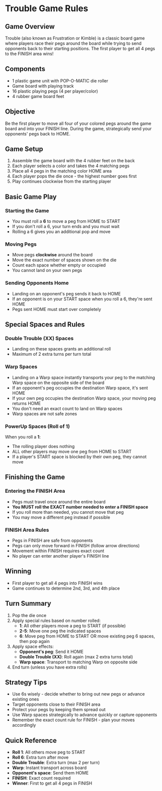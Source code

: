 # Trouble Game Rules

## Game Overview
Trouble (also known as Frustration or Kimble) is a classic board game where players race their pegs around the board while trying to send opponents back to their starting positions. The first player to get all 4 pegs to the FINISH area wins!

## Components
- 1 plastic game unit with POP-O-MATIC die roller
- Game board with playing track
- 16 plastic playing pegs (4 per player/color)
- 4 rubber game board feet

## Objective
Be the first player to move all four of your colored pegs around the game board and into your FINISH line. During the game, strategically send your opponents' pegs back to HOME.

## Game Setup
1. Assemble the game board with the 4 rubber feet on the back
2. Each player selects a color and takes the 4 matching pegs
3. Place all 4 pegs in the matching color HOME area
4. Each player pops the die once - the highest number goes first
5. Play continues clockwise from the starting player

## Basic Game Play

### Starting the Game
- You must roll a **6** to move a peg from HOME to START
- If you don't roll a 6, your turn ends and you must wait
- Rolling a 6 gives you an additional pop and move

### Moving Pegs
- Move pegs **clockwise** around the board
- Move the exact number of spaces shown on the die
- Count each space whether empty or occupied
- You cannot land on your own pegs

### Sending Opponents Home
- Landing on an opponent's peg sends it back to HOME
- If an opponent is on your START space when you roll a 6, they're sent HOME
- Pegs sent HOME must start over completely

## Special Spaces and Rules

### Double Trouble (XX) Spaces
- Landing on these spaces grants an additional roll
- Maximum of 2 extra turns per turn total

### Warp Spaces
- Landing on a Warp space instantly transports your peg to the matching Warp space on the opposite side of the board
- If an opponent's peg occupies the destination Warp space, it's sent HOME
- If your own peg occupies the destination Warp space, your moving peg returns HOME
- You don't need an exact count to land on Warp spaces
- Warp spaces are not safe zones

### PowerUp Spaces (Roll of 1)
When you roll a **1**:
- The rolling player does nothing
- ALL other players may move one peg from HOME to START
- If a player's START space is blocked by their own peg, they cannot move

## Finishing the Game

### Entering the FINISH Area
- Pegs must travel once around the entire board
- **You MUST roll the EXACT number needed to enter a FINISH space**
- If you roll more than needed, you cannot move that peg
- You may move a different peg instead if possible

### FINISH Area Rules
- Pegs in FINISH are safe from opponents
- Pegs can only move forward in FINISH (follow arrow directions)
- Movement within FINISH requires exact count
- No player can enter another player's FINISH line

## Winning
- First player to get all 4 pegs into FINISH wins
- Game continues to determine 2nd, 3rd, and 4th place

## Turn Summary
1. Pop the die once
2. Apply special rules based on number rolled:
   - **1**: All other players move a peg to START (if possible)
   - **2-5**: Move one peg the indicated spaces
   - **6**: Move peg from HOME to START OR move existing peg 6 spaces, then pop again
3. Apply space effects:
   - **Opponent's peg**: Send it HOME
   - **Double Trouble (XX)**: Roll again (max 2 extra turns total)
   - **Warp space**: Transport to matching Warp on opposite side
4. End turn (unless you have extra rolls)

## Strategy Tips
- Use 6s wisely - decide whether to bring out new pegs or advance existing ones
- Target opponents close to their FINISH area
- Protect your pegs by keeping them spread out
- Use Warp spaces strategically to advance quickly or capture opponents
- Remember the exact count rule for FINISH - plan your moves accordingly

## Quick Reference
- **Roll 1**: All others move peg to START
- **Roll 6**: Extra turn after move
- **Double Trouble**: Extra turn (max 2 per turn)
- **Warp**: Instant transport across board
- **Opponent's space**: Send them HOME
- **FINISH**: Exact count required
- **Winner**: First to get all 4 pegs in FINISH